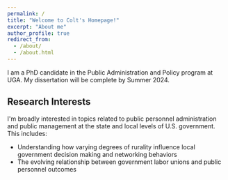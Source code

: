 ```yaml
---
permalink: /
title: "Welcome to Colt's Homepage!"
excerpt: "About me"
author_profile: true
redirect_from: 
  - /about/
  - /about.html
---
```



I am a PhD candidate in the Public Administration and Policy program at UGA. My dissertation will be complete by Summer 2024.

## Research Interests

I'm broadly interested in topics related to public personnel administration and public management at the state and local levels of U.S. government. This includes:
- Understanding how varying degrees of rurality influence local government decision making and networking behaviors
- The evolving relationship between government labor unions and public personnel outcomes



